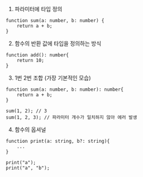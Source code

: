 1. 파라미터에 타입 정의
```
function sum(a: number, b: number) {
    return a + b;
}
```

2. 함수의 반환 값에 타입을 정의하는 방식
```
function add(): number{
    return 10;
}
```

3. 1번 2번 조합 (가장 기본적인 모습)
```
function sum(a: number, b: number): number{
    return a + b;
}

sum(1, 2); // 3
sum(1, 2, 3); // 파라미터 개수가 일치하지 않아 에러 발생
```

4. 함수의 옵셔널
```
function print(a: string, b?: string){
    ...
}

print("a");
print("a", "b");
```
